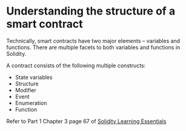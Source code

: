 # Understanding the structure of a smart contract

Technically, smart contracts have two major elements – variables and functions. There
are multiple facets to both variables and functions in Solidity.

A contract consists of the following multiple constructs:
* State variables
* Structure
* Modifier
* Event
* Enumeration
* Function

Refer to Part 1 Chapter 3 page 67 of [Solidity Learning Essentials](https://github.com/hamzagilani8/Learn-Web3.0/blob/main/Books/SOLIDITY_PROGRAMMING_ESSENTIALS.pdf)